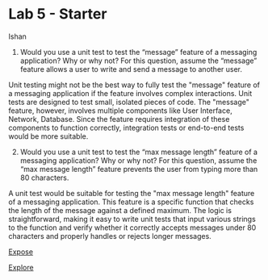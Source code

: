 # Lab 5 - Starter
Ishan

1) Would you use a unit test to test the “message” feature of a messaging application? Why or why not? For this question, assume the “message” feature allows a user to write and send a message to another user.

Unit testing might not be the best way to fully test the "message" feature of a messaging application if the feature involves complex interactions. Unit tests are designed to test small, isolated pieces of code. The "message" feature, however, involves multiple components like 
User Interface, Network, Database. Since the feature requires integration of these components to function correctly, integration tests or end-to-end tests would be more suitable.

2) Would you use a unit test to test the “max message length” feature of a messaging application? Why or why not? For this question, assume the “max message length” feature prevents the user from typing more than 80 characters.

A unit test would be suitable for testing the "max message length" feature of a messaging application. This feature is a specific function  that checks the length of the message against a defined maximum. The logic is straightforward, making it easy to write unit tests that input various strings to the function and verify whether it correctly accepts messages under 80 characters and properly handles or rejects longer messages.

[Expose](https://ishxn20.github.io/Lab5_Starter/expose.html)

[Explore](https://ishxn20.github.io/Lab5_Starter/explore.html)
